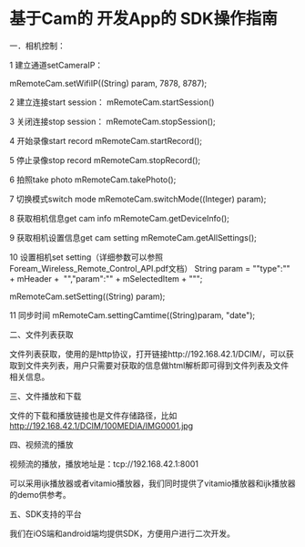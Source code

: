 # 基于Cam的 开发App的 SDK操作指南


一．相机控制：

1 建立通道setCameraIP：

mRemoteCam.setWifiIP((String) param, 7878, 8787);

2 建立连接start session：
mRemoteCam.startSession()

3 关闭连接stop session：
mRemoteCam.stopSession();

4 开始录像start record
mRemoteCam.startRecord();

5 停止录像stop record
mRemoteCam.stopRecord();

6 拍照take photo
mRemoteCam.takePhoto();

7 切换模式switch mode
mRemoteCam.switchMode((Integer) param);

8 获取相机信息get cam info
mRemoteCam.getDeviceInfo();

9 获取相机设置信息get cam setting
mRemoteCam.getAllSettings();


10 设置相机set setting（详细参数可以参照Foream_Wireless_Remote_Control_API.pdf文档）
String param = "\"type\":\"" + mHeader +         "\",\"param\":\"" + mSelectedItem + "\"";

mRemoteCam.setSetting((String) param);

11 同步时间 
mRemoteCam.settingCamtime((String)param, "date");



二、文件列表获取

文件列表获取，使用的是http协议，打开链接http://192.168.42.1/DCIM/，可以获取到文件夹列表，用户只需要对获取的信息做html解析即可得到文件列表及文件相关信息。



三、文件播放和下载

文件的下载和播放链接也是文件存储路径，比如 http://192.168.42.1/DCIM/100MEDIA/IMG0001.jpg


四、视频流的播放

视频流的播放，播放地址是：tcp://192.168.42.1:8001

可以采用ijk播放器或者vitamio播放器，我们同时提供了vitamio播放器和ijk播放器的demo供参考。

五、SDK支持的平台

我们在iOS端和android端均提供SDK，方便用户进行二次开发。
